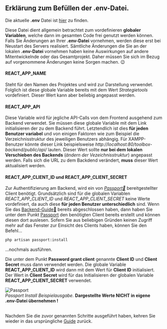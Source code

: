 ## Erklärung zum Befüllen der .env-Datei.

Die aktuelle **.env** Datei ist [hier](./.env.example) zu finden.  

Diese Datei dient allgemein betrachtet zum vordefinieren **globaler Variablen**, welche dann im gesamten Code frei genutzt werden können. Falls Sie Änderungen an Ihrer **.env-Datei** vornehmen, werden diese erst bei Neustart des Servers realisiert. 
Sämtliche Änderungen die Sie an der lokalen **.env-Datei** vornehmen haben keine Auswirkungen auf andere Mitentwickelnde oder das Gesamtprojekt. Daher müssen Sie sich im Bezug auf vorgenommene Änderungen keine Sorgen machen. :wink:

#### REACT_APP_NAME
Steht für den Namen des Projektes und wird zur Darstellung verwendet. Folglich ist diese globale Variable bereits mit dem Wert *Strategietools* vordefiniert. Dieser Wert kann aber beliebig angepasst werden. 

#### REACT_APP_API
Diese Variable wird für jegliche API-Calls von dem Frontend ausgehend zum Backend verwendet. Sie müssen diese globale Variable mit dem Link initialisieren der zu dem Backend führt. Letztendlich ist dies **für jeden Benutzer variabel** und von einigen Faktoren wie zum Beispiel die Verzeichnisstruktur des jeweiligen Benutzers abhängig. Für XAMPP-Benutzer könnte dieser Link beispielsweise *http://localhost:80/toolbox-backend/public/api/* lauten. Dieser Wert sollte **nur bei dem lokalen Verschieben des Backends** (*ändern der Vezeichnisstruktur*) angepasst werden. Falls sich die URL zu dem Backdend verändert, **muss** dieser Wert aktualisiert werden.

#### REACT_APP_CLIENT_ID und REACT_APP_CLIENT_SECRET
Zur Authentifizierung am Backend, wird ein von *[Passport:link:](https://laravel.com/docs/8.x/passport)* bereitgestellter Client benötigt. Grundsätzlich sind für die globalen Variablen *REACT_APP_CLIENT_ID* und *REACT_APP_CLIENT_SECRET* keine Werte vordefiniert, da auch diese **für jeden Benutzer unterschiedlich** sind. Wenn Sie das [Backend-Guide:link:](https://github.com/ricom/toolbox-backend/blob/main/README.md) bereits abgeschlossen haben, dann haben Sie unter dem Punkt [Passport](https://github.com/ricom/toolbox-backend#passport) den benötigten Client bereits erstellt und können diesen dort auslesen. Sofern Sie aus beliebigen Gründen keinen Zugriff mehr auf das Fenster zur Einsicht des Clients haben, können Sie den Befehl...

```bat
php artisan passport:install
```  
...nochmals ausführen.  

Die unter dem Punkt **Password grant client** genannte **Client ID** und **Client Secret** muss dann verwendet werden. Die globale Variable **REACT_APP_CLIENT_ID** wird dann mit dem Wert für **Client ID** initialisiert. Der Wert in **Client Secret** wird für das Initialisieren der globalen Variable **REACT_APP_CLIENT_SECRET** verwendet.

![Passport](https://github.com/ricom/toolbox-frontend/blob/main/screenshots/passport_install.png)  
*Passport Install Beispielausgabe.* **Dargestellte Werte NICHT in eigene .env-Datei übernehmen !**

<br/>Nachdem Sie die zuvor genannten Schritte ausgeführt haben, kehren Sie wieder in das ursprüngliche [Guide](./README.md) zurück.  
